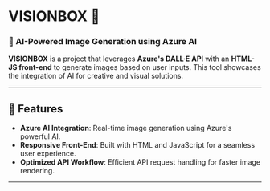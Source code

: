 # VISIONBOX 🌟



### 🚀 AI-Powered Image Generation using Azure AI

**VISIONBOX** is a project that leverages **Azure's DALL·E API** with an **HTML-JS front-end** to generate images based on user inputs. This tool showcases the integration of AI for creative and visual solutions.

---

## 🌟 Features
- **Azure AI Integration**: Real-time image generation using Azure's powerful AI.
- **Responsive Front-End**: Built with HTML and JavaScript for a seamless user experience.
- **Optimized API Workflow**: Efficient API request handling for faster image rendering.

---



